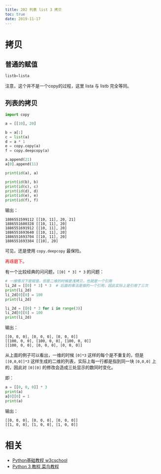 ```yaml
---
title: 202 列表 list 3 拷贝
toc: true
date: 2019-11-17
---
```


# 拷贝


## 普通的赋值

```py
listb=lista
```

注意，这个并不是一个copy的过程，这里 lista 与 listb 完全等同。


## 列表的拷贝


```py
import copy

a = [[10], 20]

b = a[:]
c = list(a)
d = a * 1
e = copy.copy(a)
f = copy.deepcopy(a)

a.append(21)
a[0].append(11)

print(id(a), a)

print(id(b), b)
print(id(c), c)
print(id(d), d)
print(id(e), e)
print(id(f), f)
```

输出：

```text
1886551599112 [[10, 11], 20, 21]
1886551600328 [[10, 11], 20]
1886551691912 [[10, 11], 20]
1886551693640 [[10, 11], 20]
1886551693704 [[10, 11], 20]
1886551693384 [[10], 20]
```

可见，还是使用 `copy.deepcopy` 最保险。

<span style="color:red;">再琢磨下。</span>


有一个比较经典的问问题，`[[0] * 3] * 3` 的问题：


```py
# 一维情况下是赋值，但是二维的时候是浅拷贝，也就是一个引用
li_2d = [[0] * 3] * 3  # 后面的乘法是做的一个引用，因此实际上是引用了三次
print(li_2d)
li_2d[0][0] = 100
print(li_2d)

li_2d = [[0] * 3 for i in range(3)]
li_2d[0][0] = 100
print(li_2d)
```

输出：

```text
[[0, 0, 0], [0, 0, 0], [0, 0, 0]]
[[100, 0, 0], [100, 0, 0], [100, 0, 0]]
[[100, 0, 0], [0, 0, 0], [0, 0, 0]]
```

从上面的例子可以看出，一维的时候 `[0]*3` 这样的每个是不重复的，但是 `[[0,0,0]]*3` 这样生成的二维的列表，实际上每一行都是指到同一块 `[0,0,0]` 上的，因此对 `[0][0]` 的修改会造成三处显示的数同时变化。

即：

```py
a = [[0, 0, 0]] * 3
print(a)
a[0][0] = 1
print(a)
```

输出：

```
[[0, 0, 0], [0, 0, 0], [0, 0, 0]]
[[1, 0, 0], [1, 0, 0], [1, 0, 0]]
```



# 相关

- [Python基础教程 w3cschool](https://www.w3cschool.cn/Python/)
- [Python 3 教程 菜鸟教程](http://www.runoob.com/Python3/Python3-tutorial.html)
